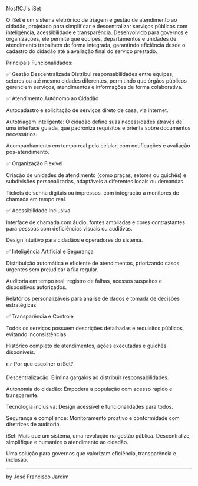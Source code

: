 Nosf!CJ's iSet

O iSet é um sistema eletrônico de triagem e gestão de atendimento ao cidadão, projetado para simplificar e descentralizar serviços públicos com inteligência, acessibilidade e transparência. Desenvolvido para governos e organizações, ele permite que equipes, departamentos e unidades de atendimento trabalhem de forma integrada, garantindo eficiência desde o cadastro do cidadão até a avaliação final do serviço prestado.

Principais Funcionalidades:

✅ Gestão Descentralizada
Distribui responsabilidades entre equipes, setores ou até mesmo cidades diferentes, permitindo que órgãos públicos gerenciem serviços, atendimentos e informações de forma colaborativa.

✅ Atendimento Autônomo ao Cidadão

Autocadastro e solicitação de serviços direto de casa, via internet.

Autotriagem inteligente: O cidadão define suas necessidades através de uma interface guiada, que padroniza requisitos e orienta sobre documentos necessários.

Acompanhamento em tempo real pelo celular, com notificações e avaliação pós-atendimento.

✅ Organização Flexível

Criação de unidades de atendimento (como praças, setores ou guichês) e subdivisões personalizadas, adaptáveis a diferentes locais ou demandas.

Tickets de senha digitais ou impressos, com integração a monitores de chamada em tempo real.

✅ Acessibilidade Inclusiva

Interface de chamada com áudio, fontes ampliadas e cores contrastantes para pessoas com deficiências visuais ou auditivas.

Design intuitivo para cidadãos e operadores do sistema.

✅ Inteligência Artificial e Segurança

Distribuição automática e eficiente de atendimentos, priorizando casos urgentes sem prejudicar a fila regular.

Auditoria em tempo real: registro de falhas, acessos suspeitos e dispositivos autorizados.

Relatórios personalizáveis para análise de dados e tomada de decisões estratégicas.

✅ Transparência e Controle

Todos os serviços possuem descrições detalhadas e requisitos públicos, evitando inconsistências.

Histórico completo de atendimentos, ações executadas e guichês disponíveis.

👉 Por que escolher o iSet?

Descentralização: Elimina gargalos ao distribuir responsabilidades.

Autonomia do cidadão: Empodera a população com acesso rápido e transparente.

Tecnologia inclusiva: Design acessível e funcionalidades para todos.

Segurança e compliance: Monitoramento proativo e conformidade com diretrizes de auditoria.

iSet: Mais que um sistema, uma revolução na gestão pública.
Descentralize, simplifique e humanize o atendimento ao cidadão.

Uma solução para governos que valorizam eficiência, transparência e inclusão.

___
by José Francisco Jardim